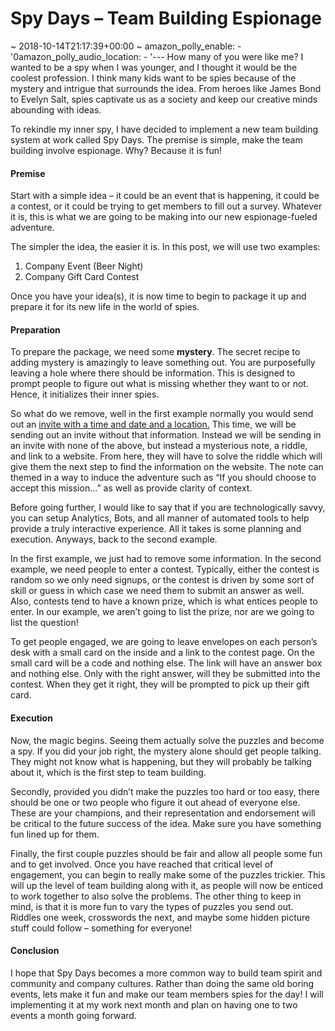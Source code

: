 # Spy Days &#8211; Team Building Espionage
~ 2018-10-14T21:17:39+00:00 ~
 amazon_polly_enable:
    - '0amazon_polly_audio_location:
    - '---
How many of you were like me? I wanted to be a spy when I was younger, and I thought it would be the coolest profession. I think many kids want to be spies because of the mystery and intrigue that surrounds the idea. From heroes like James Bond to Evelyn Salt, spies captivate us as a society and keep our creative minds abounding with ideas.

To rekindle my inner spy, I have decided to implement a new team building system at work called Spy Days. The premise is simple, make the team building involve espionage. Why? Because it is fun!

#### Premise

Start with a simple idea – it could be an event that is happening, it could be a contest, or it could be trying to get members to fill out a survey. Whatever it is, this is what we are going to be making into our new espionage-fueled adventure.

The simpler the idea, the easier it is. In this post, we will use two examples:

1. Company Event (Beer Night)
2. Company Gift Card Contest

Once you have your idea(s), it is now time to begin to package it up and prepare it for its new life in the world of spies.

#### Preparation

To prepare the package, we need some **mystery**. The secret recipe to adding mystery is amazingly to leave something out. You are purposefully leaving a hole where there should be information. This is designed to prompt people to figure out what is missing whether they want to or not. Hence, it initializes their inner spies.

So what do we remove, well in the first example normally you would send out an <span style="text-decoration: underline;">invite with a time and date and a location.</span> This time, we will be sending out an invite without that information. Instead we will be sending in an invite with none of the above, but instead a mysterious note, a riddle, and link to a website. From here, they will have to solve the riddle which will give them the next step to find the information on the website. The note can themed in a way to induce the adventure such as “If you should choose to accept this mission…” as well as provide clarity of context.

Before going further, I would like to say that if you are technologically savvy, you can setup Analytics, Bots, and all manner of automated tools to help provide a truly interactive experience. All it takes is some planning and execution. Anyways, back to the second example.

In the first example, we just had to remove some information. In the second example, we need people to enter a contest. Typically, either the contest is random so we only need signups, or the contest is driven by some sort of skill or guess in which case we need them to submit an answer as well. Also, contests tend to have a known prize, which is what entices people to enter. In our example, we aren’t going to list the prize, nor are we going to list the question!

To get people engaged, we are going to leave envelopes on each person’s desk with a small card on the inside and a link to the contest page. On the small card will be a code and nothing else. The link will have an answer box and nothing else. Only with the right answer, will they be submitted into the contest. When they get it right, they will be prompted to pick up their gift card.

#### Execution

Now, the magic begins. Seeing them actually solve the puzzles and become a spy. If you did your job right, the mystery alone should get people talking. They might not know what is happening, but they will probably be talking about it, which is the first step to team building.

Secondly, provided you didn’t make the puzzles too hard or too easy, there should be one or two people who figure it out ahead of everyone else. These are your champions, and their representation and endorsement will be critical to the future success of the idea. Make sure you have something fun lined up for them.

Finally, the first couple puzzles should be fair and allow all people some fun and to get involved. Once you have reached that critical level of engagement, you can begin to really make some of the puzzles trickier. This will up the level of team building along with it, as people will now be enticed to work together to also solve the problems. The other thing to keep in mind, is that it is more fun to vary the types of puzzles you send out. Riddles one week, crosswords the next, and maybe some hidden picture stuff could follow – something for everyone!

#### Conclusion

I hope that Spy Days becomes a more common way to build team spirit and community and company cultures. Rather than doing the same old boring events, lets make it fun and make our team members spies for the day! I will implementing it at my work next month and plan on having one to two events a month going forward.